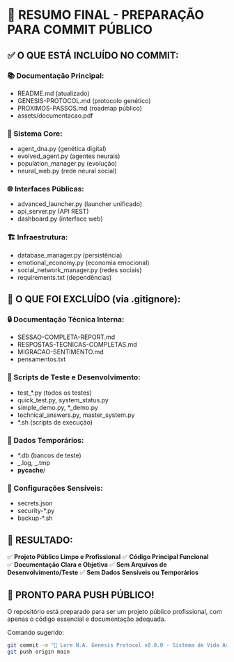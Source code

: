 # 🎯 RESUMO FINAL - PREPARAÇÃO PARA COMMIT PÚBLICO

## ✅ O QUE ESTÁ INCLUÍDO NO COMMIT:

### 📚 Documentação Principal:

-   README.md (atualizado)
-   GENESIS-PROTOCOL.md (protocolo genético)
-   PROXIMOS-PASSOS.md (roadmap público)
-   assets/documentacao.pdf

### 🧬 Sistema Core:

-   agent_dna.py (genética digital)
-   evolved_agent.py (agentes neurais)
-   population_manager.py (evolução)
-   neural_web.py (rede neural social)

### 🌐 Interfaces Públicas:

-   advanced_launcher.py (launcher unificado)
-   api_server.py (API REST)
-   dashboard.py (interface web)

### 🏗️ Infraestrutura:

-   database_manager.py (persistência)
-   emotional_economy.py (economia emocional)
-   social_network_manager.py (redes sociais)
-   requirements.txt (dependências)

## 🚫 O QUE FOI EXCLUÍDO (via .gitignore):

### 🔒 Documentação Técnica Interna:

-   SESSAO-COMPLETA-REPORT.md
-   RESPOSTAS-TECNICAS-COMPLETAS.md
-   MIGRACAO-SENTIMENTO.md
-   pensamentos.txt

### 🧪 Scripts de Teste e Desenvolvimento:

-   test\_\*.py (todos os testes)
-   quick_test.py, system_status.py
-   simple_demo.py, \*\_demo.py
-   technical_answers.py, master_system.py
-   \*.sh (scripts de execução)

### 💾 Dados Temporários:

-   \*.db (bancos de teste)
-   _.log, _.tmp
-   **pycache**/

### 🔐 Configurações Sensíveis:

-   secrets.json
-   security-\*.py
-   backup-\*.sh

## 🎉 RESULTADO:

✅ **Projeto Público Limpo e Profissional**
✅ **Código Principal Funcional**  
✅ **Documentação Clara e Objetiva**
✅ **Sem Arquivos de Desenvolvimento/Teste**
✅ **Sem Dados Sensíveis ou Temporários**

## 🚀 PRONTO PARA PUSH PÚBLICO!

O repositório está preparado para ser um projeto público profissional,
com apenas o código essencial e documentação adequada.

Comando sugerido:

```bash
git commit -m "🧬 Lore N.A. Genesis Protocol v0.8.0 - Sistema de Vida Artificial Neural"
git push origin main
```
